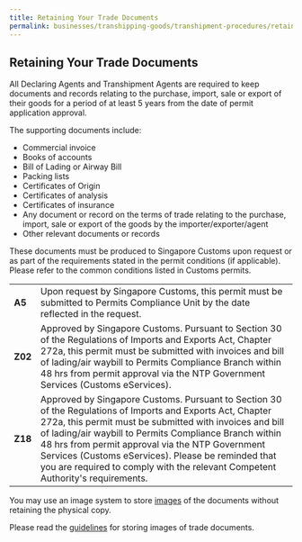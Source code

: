 ```yaml
---
title: Retaining Your Trade Documents
permalink: businesses/transhipping-goods/transhipment-procedures/retaining-trade-documents
---
```



## Retaining Your Trade Documents

All Declaring Agents and Transhipment Agents are required to keep documents and records relating to the purchase, import, sale or export of their goods for a period of at least 5 years from the date of permit application approval.

The supporting documents include:

-   Commercial invoice
-   Books of accounts
-   Bill of Lading or Airway Bill
-   Packing lists
-   Certificates of Origin
-   Certificates of analysis
-   Certificates of insurance
-   Any document or record on the terms of trade relating to the purchase, import, sale or export of the goods by the importer/exporter/agent
-   Other relevant documents or records

These documents must be produced to Singapore Customs upon request or as part of the requirements stated in the permit conditions (if applicable). Please refer to the common conditions listed in Customs permits.

|  |  | 
|--|--|
| **A5** | Upon request by Singapore Customs, this permit must be submitted to Permits Compliance Unit by the date reflected in the request. | 
| **Z02** | Approved by Singapore Customs. Pursuant to Section 30 of the Regulations of Imports and Exports Act, Chapter 272a, this permit must be submitted with invoices and bill of lading/air waybill to Permits Compliance Branch within 48 hrs from permit approval via the NTP Government Services (Customs eServices). | 
| **Z18** | Approved by Singapore Customs. Pursuant to Section 30 of the Regulations of Imports and Exports Act, Chapter 272a, this permit must be submitted with invoices and bill of lading/air waybill to Permits Compliance Branch within 48 hrs from permit approval via the NTP Government Services (Customs eServices). Please be reminded that you are required to comply with the relevant Competent Authority's requirements. |

You may use an image system to store [images](/documents/businesses/Customs-guide-on-keeping-and-maintaining-records-in-image-system.pdf) of the documents without retaining the physical copy.

Please read the  [guidelines](/news-and-media/notices/46_Notice_05_2015_Ver1.pdf)  for storing images of trade documents.
